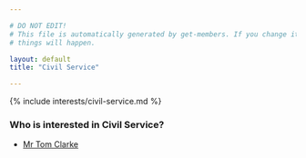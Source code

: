 ```yaml
---

# DO NOT EDIT!
# This file is automatically generated by get-members. If you change it, bad
# things will happen.

layout: default
title: "Civil Service"

---
```


{% include interests/civil-service.md %}

### Who is interested in Civil Service?


* [Mr Tom Clarke](../members/mr-tom-clarke.html)
